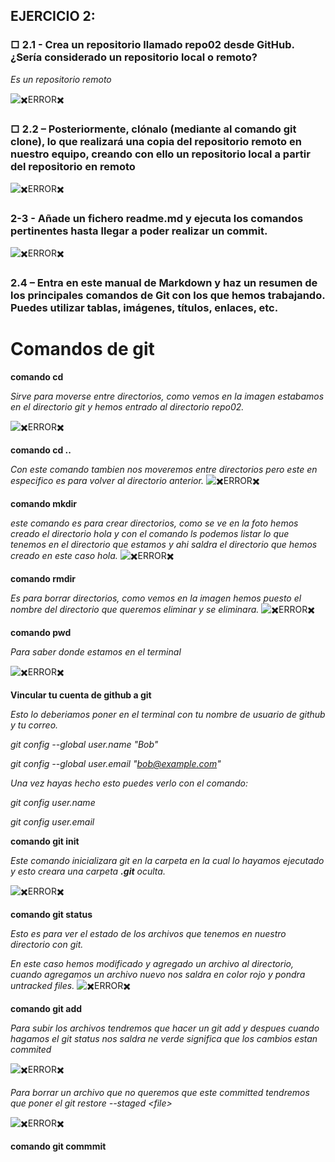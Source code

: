 
## EJERCICIO 2:
### □ 2.1 - Crea un repositorio llamado repo02 desde GitHub. ¿Sería considerado un repositorio local o remoto?

*Es un repositorio remoto*

![✖️ERROR✖️](./imagenes/1.png)

### □ 2.2 – Posteriormente, clónalo (mediante al comando git clone), lo que realizará una copia del repositorio remoto en nuestro equipo, creando con ello un repositorio local a partir del repositorio en remoto

![✖️ERROR✖️](./imagenes/2.png)

### 2-3 - Añade un fichero readme.md y ejecuta los comandos pertinentes hasta llegar a poder realizar un commit.

![✖️ERROR✖️](./imagenes/3.png)

### 2.4 – Entra en este manual de Markdown y haz un resumen de los principales comandos de Git con los que hemos trabajando. Puedes utilizar tablas, imágenes, títulos, enlaces, etc.

# Comandos de git

**comando cd**

*Sirve para moverse entre directorios, como vemos en la imagen estabamos en el directorio git y hemos entrado al directorio repo02.*

![✖️ERROR✖️](./imagenes/4.png)

**comando cd ..**

*Con este comando tambien nos moveremos entre directorios pero este en especifico es para volver al directorio anterior.*
![✖️ERROR✖️](./imagenes/5.png)

**comando mkdir**

*este comando es para crear directorios, como se ve en la foto hemos creado el directorio hola y con el comando ls podemos listar lo que tenemos en el directorio que estamos y ahi saldra el directorio que hemos creado en este caso hola.*
![✖️ERROR✖️](./imagenes/6.png)

**comando rmdir**

*Es para borrar directorios, como vemos en la imagen hemos puesto el nombre del directorio que queremos eliminar y se eliminara.*
![✖️ERROR✖️](./imagenes/7.png)

**comando pwd**

*Para saber donde estamos en el terminal*

![✖️ERROR✖️](./imagenes/8.png)

**Vincular tu cuenta de github a git**

*Esto lo deberiamos poner en el terminal con tu nombre de usuario de github y tu correo.*

*git config --global user.name "Bob"*

*git config --global user.email "bob@example.com"*

*Una vez hayas hecho esto puedes verlo con el comando:*

*git config user.name*

*git config user.email*

**comando git init**

*Este comando inicializara git en la carpeta en la cual lo hayamos ejecutado y esto creara una carpeta **.git** oculta.*

![✖️ERROR✖️](./imagenes/10.png)

**comando git status**

*Esto es para ver el estado de los archivos que tenemos en nuestro directorio con git.*

*En este caso hemos modificado y agregado un archivo al directorio, cuando agregamos un archivo nuevo nos saldra en color rojo y pondra untracked files.*
![✖️ERROR✖️](./imagenes/11.png)

**comando git add**

  *Para subir los archivos tendremos que hacer un git add y despues cuando hagamos el git status nos saldra ne verde significa que los cambios estan commited*

![✖️ERROR✖️](./imagenes/12.png)

*Para borrar un archivo que no queremos que este committed tendremos que poner el git restore --staged <file\>*

![✖️ERROR✖️](./imagenes/12.png)

**comando git commmit**


